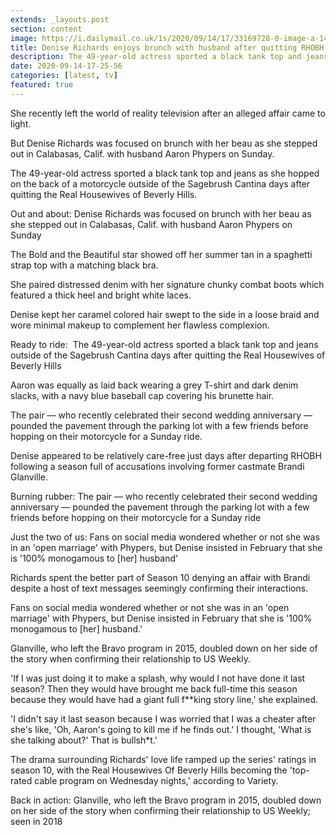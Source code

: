 ```yaml
---
extends: _layouts.post
section: content
image: https://i.dailymail.co.uk/1s/2020/09/14/17/33169728-0-image-a-14_1600099550121.jpg 
title: Denise Richards enjoys brunch with husband after quitting RHOBH following Brandi Glanville scandal 
description: The 49-year-old actress sported a black tank top and jeans as she hopped on the back of a motorcycle outside of the Sagebrush Cantina days after quitting RHOBH. 
date: 2020-09-14-17-25-56 
categories: [latest, tv] 
featured: true 
--- 
```

She recently left the world of reality television after an alleged affair came to light.

But Denise Richards was focused on brunch with her beau as she stepped out in Calabasas, Calif. with husband Aaron Phypers on Sunday. 

The 49-year-old actress sported a black tank top and jeans as she hopped on the back of a motorcycle outside of the Sagebrush Cantina days after quitting the Real Housewives of Beverly Hills.

Out and about: Denise Richards was focused on brunch with her beau as she stepped out in Calabasas, Calif. with husband Aaron Phypers on Sunday

The Bold and the Beautiful star showed off her summer tan in a spaghetti strap top with a matching black bra. 

She paired distressed denim with her signature chunky combat boots which featured a thick heel and bright white laces.

Denise kept her caramel colored hair swept to the side in a loose braid and wore minimal makeup to complement her flawless complexion. 

Ready to ride:  The 49-year-old actress sported a black tank top and jeans outside of the Sagebrush Cantina days after quitting the Real Housewives of Beverly Hills

Aaron was equally as laid back wearing a grey T-shirt and dark denim slacks, with a navy blue baseball cap covering his brunette hair.

The pair — who recently celebrated their second wedding anniversary — pounded the pavement through the parking lot with a few friends before hopping on their motorcycle for a Sunday ride.

Denise appeared to be relatively care-free just days after departing RHOBH following a season full of accusations involving former castmate Brandi Glanville.

Burning rubber: The pair — who recently celebrated their second wedding anniversary — pounded the pavement through the parking lot with a few friends before hopping on their motorcycle for a Sunday ride

Just the two of us: Fans on social media wondered whether or not she was in an 'open marriage' with Phypers, but Denise insisted in February that she is '100% monogamous to [her] husband'

Richards spent the better part of Season 10 denying an affair with Brandi despite a host of text messages seemingly confirming their interactions. 

Fans on social media wondered whether or not she was in an 'open marriage' with Phypers, but Denise insisted in February that she is '100% monogamous to [her] husband.' 

Glanville, who left the Bravo program in 2015, doubled down on her side of the story when confirming their relationship to US Weekly. 

'If I was just doing it to make a splash, why would I not have done it last season? Then they would have brought me back full-time this season because they would have had a giant full f**king story line,' she explained. 

'I didn't say it last season because I was worried that I was a cheater after she's like, 'Oh, Aaron's going to kill me if he finds out.' I thought, 'What is she talking about?' That is bullsh*t.' 

The drama surrounding Richards' love life ramped up the series' ratings in season 10, with the Real Housewives Of Beverly Hills becoming the 'top-rated cable program on Wednesday nights,' according to Variety. 

Back in action: Glanville, who left the Bravo program in 2015, doubled down on her side of the story when confirming their relationship to US Weekly; seen in 2018

